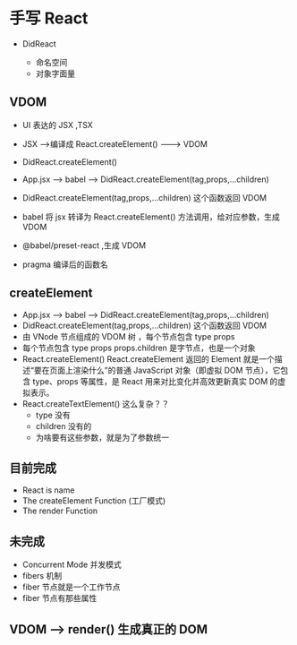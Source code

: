 # 手写 React

- DidReact

  - 命名空间
  - 对象字面量

## VDOM

- UI 表达的 JSX ,TSX
- JSX -->编译成 React.createElement() ---> VDOM
- DidReact.createElement()

- App.jsx --> babel --> DidReact.createElement(tag,props,...children)
- DidReact.createElement(tag,props,...children) 这个函数返回 VDOM
- babel 将 jsx 转译为 React.createElement() 方法调用，给对应参数，生成 VDOM
- @babel/preset-react ,生成 VDOM
- pragma 编译后的函数名

## createElement

- App.jsx --> babel --> DidReact.createElement(tag,props,...children)
- DidReact.createElement(tag,props,...children) 这个函数返回 VDOM
- 由 VNode 节点组成的 VDOM 树 ，每个节点包含 type props
- 每个节点包含 type props props.children 是字节点，也是一个对象
- React.createElement()
  React.createElement 返回的 Element 就是一个描述“要在页面上渲染什么”的普通 JavaScript 对象（即虚拟 DOM 节点），它包含 type、props 等属性，是 React 用来对比变化并高效更新真实 DOM 的虚拟表示。
- React.createTextElement() 这么复杂？？
  - type 没有
  - children 没有的
  - 为啥要有这些参数，就是为了参数统一

## 目前完成

- React is name
- The createElement Function (工厂模式)
- The render Function

## 未完成

- Concurrent Mode 并发模式
- fibers 机制
- fiber 节点就是一个工作节点
- fiber 节点有那些属性

## VDOM --> render() 生成真正的 DOM
